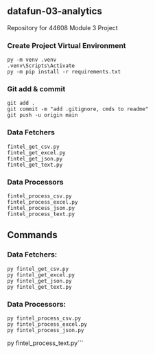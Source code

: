 ## datafun-03-analytics

Repository for 44608 Module 3 Project

### Create Project Virtual Environment
```
py -m venv .venv
.venv\Scripts\Activate
py -m pip install -r requirements.txt
```
### Git add & commit
```
git add .
git commit -m "add .gitignore, cmds to readme"
git push -u origin main
```
### Data Fetchers
```
fintel_get_csv.py
fintel_get_excel.py
fintel_get_json.py
fintel_get_text.py
```
### Data Processors
```
fintel_process_csv.py
fintel_process_excel.py
fintel_process_json.py
fintel_process_text.py
```
## Commands
### Data Fetchers:
```
py fintel_get_csv.py
py fintel_get_excel.py
py fintel_get_json.py
py fintel_get_text.py
```
### Data Processors:
```
py fintel_process_csv.py
py fintel_process_excel.py
py fintel_process_json.py
```
py fintel_process_text.py```
